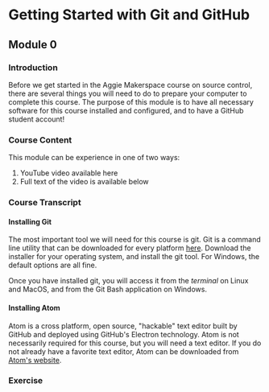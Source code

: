 # Getting Started with Git and GitHub
## Module 0

### Introduction

Before we get started in the Aggie Makerspace course on source control, there are
several things you will need to do to prepare your computer to complete this course.
The purpose of this module is to have all necessary software for this course installed and configured,
and to have a GitHub
student account!

### Course Content

This module can be experience in one of two ways:
  1. YouTube video available here
  2. Full text of the video is available below

### Course Transcript

#### Installing Git

The most important tool we will need for this course is git. Git is a command line utility that
can be downloaded for every platform [here](www.git-scm.com). Download the installer for your
operating system, and install the git tool. For Windows, the default options are all fine.

Once you have installed git, you will access it from the _terminal_ on Linux and MacOS, and
from the Git Bash application on Windows.

#### Installing Atom

Atom is a cross platform, open source, "hackable" text editor built by GitHub and deployed using
GitHub's Electron technology. Atom is not necessarily required for this course, but you will need
a text editor. If you do not already have a favorite text editor, Atom can be downloaded from
[Atom's website](https://atom.io/).

### Exercise
